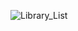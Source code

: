 ![Library_List](https://user-images.githubusercontent.com/86152880/196851272-edf794e7-2641-4698-9827-a1fec959dcc3.png)
